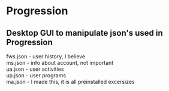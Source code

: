 # Progression

## Desktop GUI to manipulate json's used in Progression
fws.json - user history,  I believe  
ms.json - info about account, not important  
ua.json - user activities  
up.json - user programs  
ma.json - I made this, it is all preinstalled excersizes
